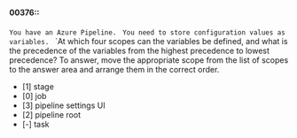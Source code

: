 #### 00376::
`You have an Azure Pipeline.
`
`You need to store configuration values as variables.
`
`At which four scopes can the variables be defined, and what is the precedence of the variables from the highest precedence to lowest precedence? To answer, move the appropriate scope from the list of scopes to the answer area and arrange them in the correct order.

- [1] stage
- [0] job
- [3] pipeline settings UI
- [2] pipeline root
- [-] task
